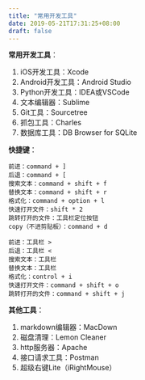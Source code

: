 ```yaml
---
title: "常用开发工具"
date: 2019-05-21T17:31:25+08:00
draft: false
---
```


**常用开发工具**：

1. iOS开发工具：Xcode
2. Android开发工具：Android Studio
3. Python开发工具：IDEA或VSCode
4. 文本编辑器：Sublime
5. Git工具：Sourcetree
6. 抓包工具：Charles
7. 数据库工具：DB Browser for SQLite

**快捷键**：

```
前进：command + ]
后退：command + [
搜索文本：command + shift + f
替换文本：command + shift + r
格式化：command + option + l
快速打开文件：shift * 2
跳转打开的文件：工具栏定位按钮
copy（不进剪贴板）：command + d
```

```
前进：工具栏 >
后退：工具栏 <
搜索文本：工具栏
替换文本：工具栏
格式化：control + i
快速打开文件：command + shift + o
跳转打开的文件：command + shift + j
```

**其他工具**：

1. markdown编辑器：MacDown
2. 磁盘清理：Lemon Cleaner
3. http服务器：Apache
4. 接口请求工具：Postman
5. 超级右键Lite（iRightMouse）
